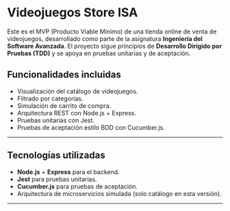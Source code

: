 # Videojuegos Store ISA

Este es el MVP (Producto Viable Mínimo) de una tienda online de venta de videojuegos, desarrollado como parte de la asignatura **Ingeniería del Software Avanzada**. El proyecto sigue principios de **Desarrollo Dirigido por Pruebas (TDD)** y se apoya en pruebas unitarias y de aceptación.

## Funcionalidades incluidas

- Visualización del catálogo de videojuegos.
- Filtrado por categorías.
- Simulación de carrito de compra.
- Arquitectura REST con Node.js + Express.
- Pruebas unitarias con Jest.
- Pruebas de aceptación estilo BDD con Cucumber.js.

---------------------------------------------------------------------------------------

## Tecnologías utilizadas

- **Node.js** + **Express** para el backend.
- **Jest** para pruebas unitarias.
- **Cucumber.js** para pruebas de aceptación.
- Arquitectura de microservicios simulada (solo catálogo en esta versión).

---------------------------------------------------------------------------------------
